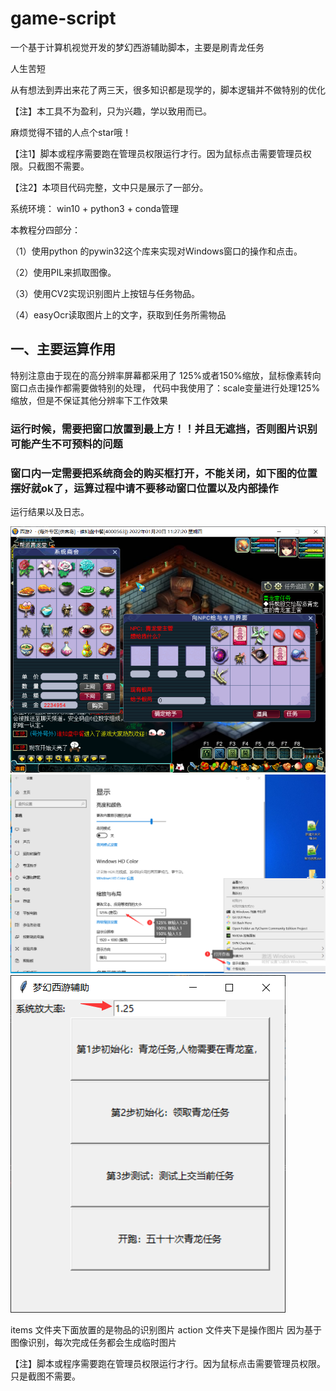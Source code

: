 # game-script

一个基于计算机视觉开发的梦幻西游辅助脚本，主要是刷青龙任务

人生苦短

从有想法到弄出来花了两三天，很多知识都是现学的，脚本逻辑并不做特别的优化

【注】本工具不为盈利，只为兴趣，学以致用而已。

麻烦觉得不错的人点个star哦！

【注1】脚本或程序需要跑在管理员权限运行才行。因为鼠标点击需要管理员权限。只截图不需要。

【注2】本项目代码完整，文中只是展示了一部分。

系统环境：
    win10 + python3 + conda管理 


本教程分四部分：

（1）使用python 的pywin32这个库来实现对Windows窗口的操作和点击。

（2）使用PIL来抓取图像。

（3）使用CV2实现识别图片上按钮与任务物品。

（4）easyOcr读取图片上的文字，获取到任务所需物品

## 一、主要运算作用
特别注意由于现在的高分辨率屏幕都采用了 125%或者150%缩放，鼠标像素转向窗口点击操作都需要做特别的处理，
代码中我使用了：scale变量进行处理125%缩放，但是不保证其他分辨率下工作效果

### 运行时候，需要把窗口放置到最上方！！并且无遮挡，否则图片识别可能产生不可预料的问题
### 窗口内一定需要把系统商会的购买框打开，不能关闭，如下图的位置摆好就ok了，运算过程中请不要移动窗口位置以及内部操作


运行结果以及日志。

![main](./imgs/main.png)
![scale](./imgs/scale.png)
![app](./imgs/app.png)

items 文件夹下面放置的是物品的识别图片
action 文件夹下是操作图片
因为基于图像识别，每次完成任务都会生成临时图片

【注】脚本或程序需要跑在管理员权限运行才行。因为鼠标点击需要管理员权限。只是截图不需要。
